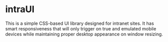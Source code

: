 # intraUI

This is a simple CSS-based UI library designed for intranet sites.  It has smart responsiveness that will only trigger on true and emulated mobile devices while maintaining proper desktop appearance on window resizing.
